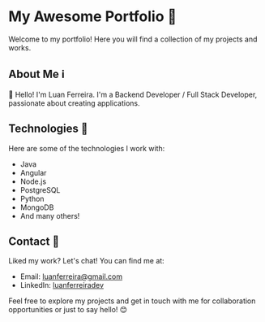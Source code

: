 # My Awesome Portfolio 🚀

Welcome to my portfolio! Here you will find a collection of my projects and works.

## About Me ℹ️

👋 Hello! I'm Luan Ferreira. I'm a Backend Developer / Full Stack Developer, passionate about creating applications.

<!--
## Projects 🛠️

Here are some of my highlighted projects:

1. **Project Name 1**  
   Brief description of the project.

   [Link to the Project](link) | [Source Code](link)

   ![Project 1 Image](image.png)

2. **Project Name 2**  
   Brief description of the project.

   [Link to the Project](link) | [Source Code](link)

   ![Project 2 Image](image.png)

3. **Project Name 3**  
   Brief description of the project.

   [Link to the Project](link) | [Source Code](link)

   ![Project 3 Image](image.png)

-->

## Technologies 🔧

Here are some of the technologies I work with:

- Java
- Angular
- Node.js
- PostgreSQL
- Python
- MongoDB
- And many others!

## Contact 📧

Liked my work? Let's chat! You can find me at:

- Email: [luanferreira@gmail.com](mailto:luanferreira@gmail.com)
- LinkedIn: [luanferreiradev](https://www.linkedin.com/in/luanferreiradev)

Feel free to explore my projects and get in touch with me for collaboration opportunities or just to say hello! 😊
